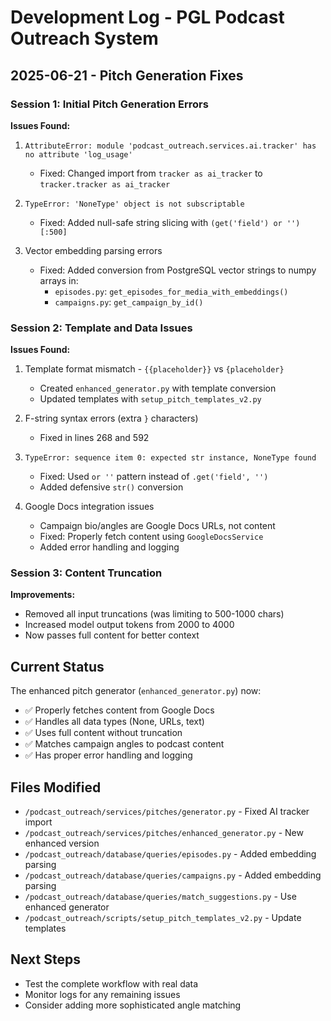 # Development Log - PGL Podcast Outreach System

## 2025-06-21 - Pitch Generation Fixes

### Session 1: Initial Pitch Generation Errors
**Issues Found:**
1. `AttributeError: module 'podcast_outreach.services.ai.tracker' has no attribute 'log_usage'`
   - Fixed: Changed import from `tracker as ai_tracker` to `tracker.tracker as ai_tracker`

2. `TypeError: 'NoneType' object is not subscriptable`
   - Fixed: Added null-safe string slicing with `(get('field') or '')[:500]`

3. Vector embedding parsing errors
   - Fixed: Added conversion from PostgreSQL vector strings to numpy arrays in:
     - `episodes.py`: `get_episodes_for_media_with_embeddings()`
     - `campaigns.py`: `get_campaign_by_id()`

### Session 2: Template and Data Issues
**Issues Found:**
1. Template format mismatch - `{{placeholder}}` vs `{placeholder}`
   - Created `enhanced_generator.py` with template conversion
   - Updated templates with `setup_pitch_templates_v2.py`

2. F-string syntax errors (extra `}` characters)
   - Fixed in lines 268 and 592

3. `TypeError: sequence item 0: expected str instance, NoneType found`
   - Fixed: Used `or ''` pattern instead of `.get('field', '')`
   - Added defensive `str()` conversion

4. Google Docs integration issues
   - Campaign bio/angles are Google Docs URLs, not content
   - Fixed: Properly fetch content using `GoogleDocsService`
   - Added error handling and logging

### Session 3: Content Truncation
**Improvements:**
- Removed all input truncations (was limiting to 500-1000 chars)
- Increased model output tokens from 2000 to 4000
- Now passes full content for better context

## Current Status
The enhanced pitch generator (`enhanced_generator.py`) now:
- ✅ Properly fetches content from Google Docs
- ✅ Handles all data types (None, URLs, text)
- ✅ Uses full content without truncation
- ✅ Matches campaign angles to podcast content
- ✅ Has proper error handling and logging

## Files Modified
- `/podcast_outreach/services/pitches/generator.py` - Fixed AI tracker import
- `/podcast_outreach/services/pitches/enhanced_generator.py` - New enhanced version
- `/podcast_outreach/database/queries/episodes.py` - Added embedding parsing
- `/podcast_outreach/database/queries/campaigns.py` - Added embedding parsing
- `/podcast_outreach/database/queries/match_suggestions.py` - Use enhanced generator
- `/podcast_outreach/scripts/setup_pitch_templates_v2.py` - Update templates

## Next Steps
- Test the complete workflow with real data
- Monitor logs for any remaining issues
- Consider adding more sophisticated angle matching